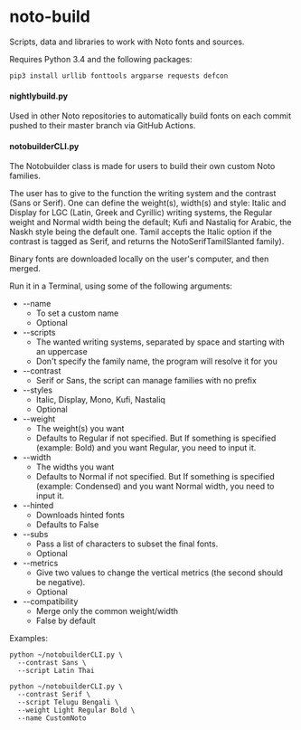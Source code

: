 # noto-build

Scripts, data and libraries to work with Noto fonts and sources.

Requires Python 3.4 and the following packages:

    pip3 install urllib fonttools argparse requests defcon


#### nightlybuild.py

Used in other Noto repositories to automatically build fonts on each commit pushed to their master branch via GitHub Actions.

#### notobuilderCLI.py

The Notobuilder class is made for users to build their own custom Noto families.

The user has to give to the function the writing system and the contrast (Sans or Serif).
One can define the weight(s), width(s) and style:
Italic and Display for LGC (Latin, Greek and Cyrillic) writing systems, 
the Regular weight and Normal width being the default;
Kufi and Nastaliq for Arabic, the Naskh style being the default one.
Tamil accepts the Italic option if the contrast is tagged as Serif, and returns the NotoSerifTamilSlanted family).

Binary fonts are downloaded locally on the user's computer, and then merged. 

Run it in a Terminal, using some of the following arguments:

* --name
  * To set a custom name
  * Optional
* --scripts
  * The wanted writing systems, separated by space and starting with an uppercase
  * Don't specify the family name, the program will resolve it for you
* --contrast
  * Serif or Sans, the script can manage families with no prefix
* --styles
  * Italic, Display, Mono, Kufi, Nastaliq
  * Optional
* --weight
  * The weight(s) you want
  * Defaults to Regular if not specified. But If something is specified (example: Bold) and you want Regular, you need to input it.
* --width
  * The widths you want
  * Defaults to Normal if not specified. But If something is specified (example: Condensed) and you want Normal width, you need to input it.
* --hinted
  * Downloads hinted fonts
  * Defaults to False
* --subs
  * Pass a list of characters to subset the final fonts.
  * Optional
* --metrics
  * Give two values to change the vertical metrics (the second should be negative).
  * Optional
* --compatibility
  * Merge only the common weight/width
  * False by default


Examples:

```
python ~/notobuilderCLI.py \
  --contrast Sans \
  --script Latin Thai
```
```
python ~/notobuilderCLI.py \
  --contrast Serif \
  --script Telugu Bengali \
  --weight Light Regular Bold \
  --name CustomNoto
```
